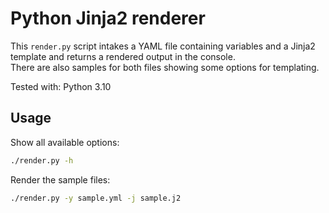 # Python Jinja2 renderer
This `render.py` script intakes a YAML file containing variables and a Jinja2 template and returns a rendered output in the console.  
There are also samples for both files showing some options for templating.

Tested with: Python 3.10

## Usage
Show all available options:
``` bash
./render.py -h
```

Render the sample files:
``` bash
./render.py -y sample.yml -j sample.j2
```
